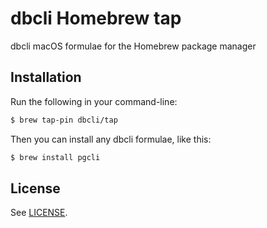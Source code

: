 # dbcli Homebrew tap

dbcli macOS formulae for the Homebrew package manager

## Installation

Run the following in your command-line:

```sh
$ brew tap-pin dbcli/tap
```

Then you can install any dbcli formulae, like this:

```sh
$ brew install pgcli
```

## License

See [LICENSE](LICENSE).
